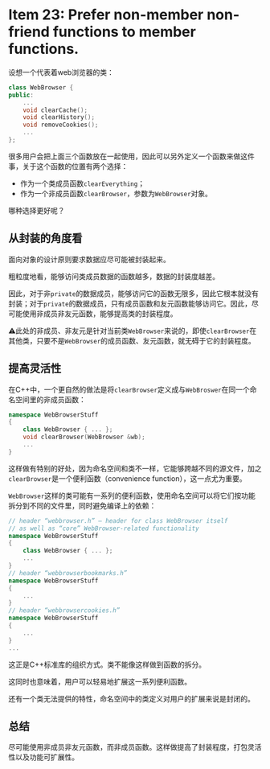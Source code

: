 # Item 23: Prefer non-member non-friend functions to member functions.

设想一个代表着web浏览器的类：

```cpp
class WebBrowser {
public:
    ...
    void clearCache();
    void clearHistory();
    void removeCookies();
    ...
};
```

很多用户会把上面三个函数放在一起使用，因此可以另外定义一个函数来做这件事，关于这个函数的位置有两个选择：

- 作为一个类成员函数`clearEverything`；
- 作为一个非成员函数`clearBrowser`，参数为`WebBrowser`对象。

哪种选择更好呢？

## 从封装的角度看

面向对象的设计原则要求数据应尽可能被封装起来。

粗粒度地看，能够访问类成员数据的函数越多，数据的封装度越差。

因此，对于非`private`的数据成员，能够访问它的函数无限多，因此它根本就没有封装；对于`private`的数据成员，只有成员函数和友元函数能够访问它。因此，尽可能使用非成员非友元函数，能够提高类的封装程度。

⚠️此处的非成员、非友元是针对当前类`WebBrowser`来说的，即使`clearBrowser`在其他类，只要不是`WebBrowser`的成员函数、友元函数，就无碍于它的封装程度。

## 提高灵活性

在C++中，一个更自然的做法是将`clearBrowser`定义成与`WebBroswer`在同一个命名空间里的非成员函数：

```cpp
namespace WebBrowserStuff
{
    class WebBrowser { ... };
    void clearBrowser(WebBrowser &wb);
    ...
}
```

这样做有特别的好处，因为命名空间和类不一样，它能够跨越不同的源文件，加之`clearBrowser`是一个便利函数（convenience function），这一点尤为重要。

`WebBrowser`这样的类可能有一系列的便利函数，使用命名空间可以将它们按功能拆分到不同的文件里，同时避免编译上的依赖：

```cpp
// header “webbrowser.h” — header for class WebBrowser itself
// as well as “core” WebBrowser-related functionality
namespace WebBrowserStuff
{
    class WebBrowser { ... };
    ...
}
// header “webbrowserbookmarks.h”
namespace WebBrowserStuff
{
    ...
}
// header “webbrowsercookies.h”
namespace WebBrowserStuff
{
    ...
}
...
```

这正是C++标准库的组织方式。类不能像这样做到函数的拆分。

这同时也意味着，用户可以轻易地扩展这一系列便利函数。

还有一个类无法提供的特性，命名空间中的类定义对用户的扩展来说是封闭的。

## 总结

尽可能使用非成员非友元函数，而非成员函数。这样做提高了封装程度，打包灵活性以及功能可扩展性。

